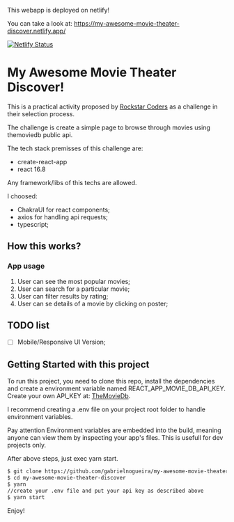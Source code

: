 This webapp is deployed on netlify! 

You can take a look at: https://my-awesome-movie-theater-discover.netlify.app/

[![Netlify Status](https://api.netlify.com/api/v1/badges/624765bd-73de-4e74-bb40-cf40b7cefc5e/deploy-status)](https://app.netlify.com/sites/my-awesome-movie-theater-discover/deploys)


# My Awesome Movie Theater Discover!

This is a practical activity proposed by [Rockstar Coders](https://www.rockstarcoders.com) as a challenge in their selection process.

The challenge is create a simple page to browse through movies using themoviedb public api.

The tech stack premisses of this challenge are:

  * create-react-app
  * react 16.8

Any framework/libs of this techs are allowed.

I choosed:

  * ChakraUI for react components;
  * axios for handling api requests;
  * typescript;

## How this works?
### App usage
1. User can see the most popular movies;
2. User can search for a particular movie;
3. User can filter results by rating;
4. User can se details of a movie by clicking on poster;

## TODO list
- [ ] Mobile/Responsive UI Version;

## Getting Started with this project
  To run this project, you need to clone this repo, install the dependencies and create a environment variable named REACT_APP_MOVIE_DB_API_KEY. Create your own API_KEY at: [TheMovieDb](https://developers.themoviedb.org/3/). 

  I recommend creating a .env file on your project root folder to handle environment variables.
  
  Pay attention Environment variables are embedded into the build, meaning anyone can
  view them by inspecting your app's files. This is usefull for dev projects only.

  After above steps, just exec yarn start.

```bash
$ git clone https://github.com/gabrielnogueira/my-awesome-movie-theater-discover
$ cd my-awesome-movie-theater-discover
$ yarn
//create your .env file and put your api key as described above
$ yarn start
```

Enjoy!
